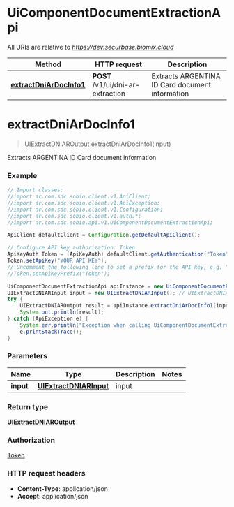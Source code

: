 # UiComponentDocumentExtractionApi

All URIs are relative to *https://dev.securbase.biomix.cloud*

Method | HTTP request | Description
------------- | ------------- | -------------
[**extractDniArDocInfo1**](UiComponentDocumentExtractionApi.md#extractDniArDocInfo1) | **POST** /v1/ui/dni-ar-extraction | Extracts ARGENTINA ID Card document information


<a name="extractDniArDocInfo1"></a>
# **extractDniArDocInfo1**
> UIExtractDNIAROutput extractDniArDocInfo1(input)

Extracts ARGENTINA ID Card document information

### Example
```java
// Import classes:
//import ar.com.sdc.sobio.client.v1.ApiClient;
//import ar.com.sdc.sobio.client.v1.ApiException;
//import ar.com.sdc.sobio.client.v1.Configuration;
//import ar.com.sdc.sobio.client.v1.auth.*;
//import ar.com.sdc.sobio.api.v1.UiComponentDocumentExtractionApi;

ApiClient defaultClient = Configuration.getDefaultApiClient();

// Configure API key authorization: Token
ApiKeyAuth Token = (ApiKeyAuth) defaultClient.getAuthentication("Token");
Token.setApiKey("YOUR API KEY");
// Uncomment the following line to set a prefix for the API key, e.g. "Token" (defaults to null)
//Token.setApiKeyPrefix("Token");

UiComponentDocumentExtractionApi apiInstance = new UiComponentDocumentExtractionApi();
UIExtractDNIARInput input = new UIExtractDNIARInput(); // UIExtractDNIARInput | input
try {
    UIExtractDNIAROutput result = apiInstance.extractDniArDocInfo1(input);
    System.out.println(result);
} catch (ApiException e) {
    System.err.println("Exception when calling UiComponentDocumentExtractionApi#extractDniArDocInfo1");
    e.printStackTrace();
}
```

### Parameters

Name | Type | Description  | Notes
------------- | ------------- | ------------- | -------------
 **input** | [**UIExtractDNIARInput**](UIExtractDNIARInput.md)| input |

### Return type

[**UIExtractDNIAROutput**](UIExtractDNIAROutput.md)

### Authorization

[Token](../README.md#Token)

### HTTP request headers

 - **Content-Type**: application/json
 - **Accept**: application/json


